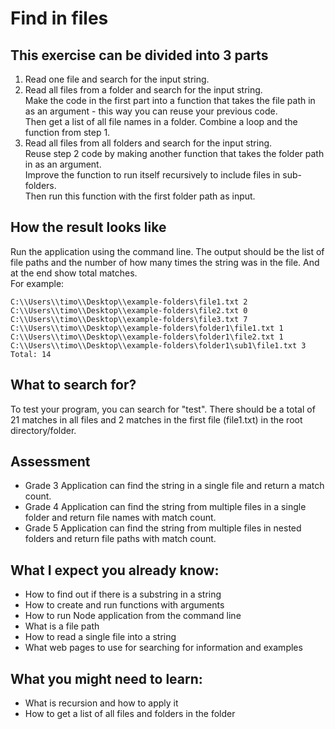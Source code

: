 # Find in files

## This exercise can be divided into 3 parts

1. Read one file and search for the input string.
2. Read all files from a folder and search for the input string.  
Make the code in the first part into a function that takes the file path in as an argument - this way you can reuse your previous code.  
Then get a list of all file names in a folder. Combine a loop and the function from step 1.  
3. Read all files from all folders and search for the input string.  
Reuse step 2 code by making another function that takes the folder path in as an argument.  
Improve the function to run itself recursively to include files in sub-folders.  
Then run this function with the first folder path as input.  

## How the result looks like

Run the application using the command line. The output should be the list of file paths and the number of how many times the string was in the file. And at the end show total matches.  
For example:
```
C:\\Users\\timo\\Desktop\\example-folders\file1.txt 2
C:\\Users\\timo\\Desktop\\example-folders\file2.txt 0
C:\\Users\\timo\\Desktop\\example-folders\file3.txt 7
C:\\Users\\timo\\Desktop\\example-folders\folder1\file1.txt 1
C:\\Users\\timo\\Desktop\\example-folders\folder1\file2.txt 1
C:\\Users\\timo\\Desktop\\example-folders\folder1\sub1\file1.txt 3
Total: 14
```

## What to search for?

To test your program, you can search for "test". There should be a total of 21 matches in all files and 2 matches in the first file (file1.txt) in the root directory/folder.

## Assessment

 - Grade 3 Application can find the string in a single file and return a match count.
 - Grade 4 Application can find the string from multiple files in a single folder and return file names with match count.
 - Grade 5 Application can find the string from multiple files in nested folders and return file paths with match count.
 
## What I expect you already know:

- How to find out if there is a substring in a string
- How to create and run functions with arguments
- How to run Node application from the command line
- What is a file path
- How to read a single file into a string
- What web pages to use for searching for information and examples

## What you might need to learn:

- What is recursion and how to apply it
- How to get a list of all files and folders in the folder

